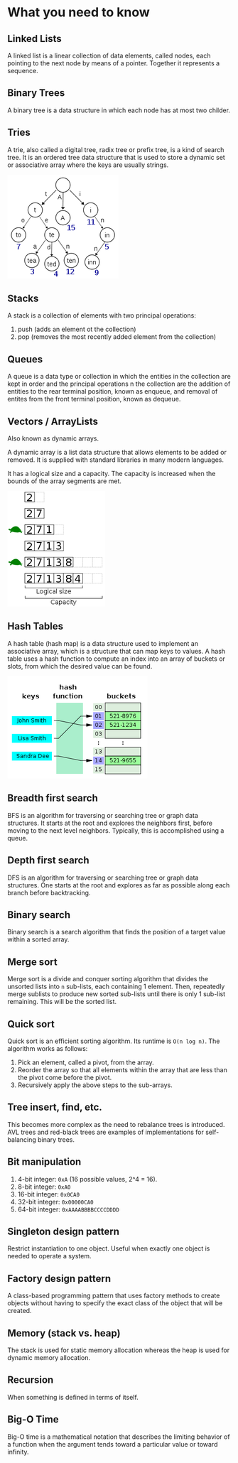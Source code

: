 # What you need to know

## Linked Lists

A linked list is a linear collection of data elements, called nodes, each pointing to the next node
by means of a pointer. Together it represents a sequence.

## Binary Trees

A binary tree is a data structure in which each node has at most two childer.

## Tries

A trie, also called a digital tree, radix tree or prefix tree, is a kind of search tree. It is an
ordered tree data structure that is used to store a dynamic set or associative array where the keys
are usually strings.

<img src="img/trie.png"/>

## Stacks

A stack is a collection of elements with two principal operations:

1. push (adds an element ot the collection)
2. pop (removes the most recently added element from the collection)

## Queues

A queue is a data type or collection in which the entities in the collection are kept in order and
the principal operations n the collection are the addition of entities to the rear terminal
position, known as enqueue, and removal of entites from the front terminal position, known as
dequeue.

## Vectors / ArrayLists

Also known as dynamic arrays.

A dynamic array is a list data structure that allows elements to be added or removed. It is supplied
with standard libraries in many modern languages.

It has a logical size and a capacity. The capacity is increased when the bounds of the array
segments are met.

<img src="img/dynamic-array.png"/>

## Hash Tables

A hash table (hash map) is a data structure used to implement an associative array, which is a
structure that can map keys to values. A hash table uses a hash function to compute an index into
an array of buckets or slots, from which the desired value can be found.

<img src="img/hash-table.png"/>

## Breadth first search

BFS is an algorithm for traversing or searching tree or graph data structures. It starts at the root
and explores the neighbors first, before moving to the next level neighbors. Typically, this is
accomplished using a queue.

## Depth first search

DFS is an algorithm for traversing or searching tree or graph data structures. One starts at the
root and explores as far as possible along each branch before backtracking.

## Binary search

Binary search is a search algorithm that finds the position of a target value within a sorted array.

## Merge sort

Merge sort is a divide and conquer sorting algorithm that divides the unsorted lists into `n`
sub-lists, each containing 1 element. Then, repeatedly merge sublists to produce new sorted
sub-lists until there is only 1 sub-list remaining. This will be the sorted list.

## Quick sort

Quick sort is an efficient sorting algorithm. Its runtime is `O(n log n)`. The algorithm works as
follows:

1. Pick an element, called a pivot, from the array.
2. Reorder the array so that all elements within the array that are less than the pivot come before
   the pivot.
3. Recursively apply the above steps to the sub-arrays.

## Tree insert, find, etc.

This becomes more complex as the need to rebalance trees is introduced. AVL trees and red-black
trees are examples of implementations for self-balancing binary trees.

## Bit manipulation

1. 4-bit integer: `0xA` (16 possible values, 2^4 = 16).
2. 8-bit integer: `0xA0`
3. 16-bit integer: `0x0CA0`
4. 32-bit integer: `0x00000CA0`
4. 64-bit integer: `0xAAAABBBBCCCCDDDD`

## Singleton design pattern

Restrict instantiation to one object. Useful when exactly one object is needed to operate a system.

## Factory design pattern

A class-based programming pattern that uses factory methods to create objects without having to
specify the exact class of the object that will be created.

## Memory (stack vs. heap)

The stack is used for static memory allocation whereas the heap is used for dynamic memory
allocation.

## Recursion

When something is defined in terms of itself.

## Big-O Time

Big-O time is a mathematical notation that describes the limiting behavior of a function when the
argument tends toward a particular value or toward infinity.